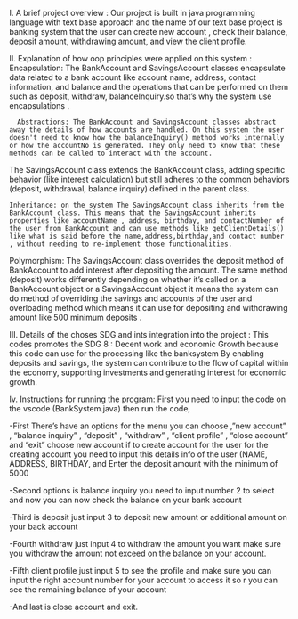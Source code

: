 I. A brief project overview : 
      Our  project is built in java programming language with text base approach  and the name of our text base project is banking system  that  the user can create new account , check their  balance, deposit amount, withdrawing amount, and view the client profile. 

II. Explanation of how oop principles were applied on this system : 
Encapsulation:  The BankAccount and SavingsAccount classes encapsulate data related to a bank account  like account name, address, contact information, and balance and the operations that can be performed on them such as deposit, withdraw, balanceInquiry.so  that’s why the system use encapsulations .

      Abstractions: The BankAccount and SavingsAccount classes abstract away the details of how accounts are handled. On this system the user doesn't need to know how the balanceInquiry() method works internally or how the accountNo is generated. They only need to know that these methods can be called to interact with the account.
The SavingsAccount class extends the BankAccount class, adding specific behavior (like interest calculation) but still adheres to the common behaviors (deposit, withdrawal, balance inquiry) defined in the parent class.

    Inheritance: on the system The SavingsAccount class inherits from the BankAccount class. This means that the SavingsAccount inherits properties like accountName , address, birthday, and contactNumber of the user from BankAccount and can use methods like getClientDetails() like what is said before the name,address,birthday,and contact number , without needing to re-implement those functionalities.
 
   Polymorphism: The SavingsAccount class overrides the deposit method of         BankAccount to add interest after depositing the amount. The same method (deposit)   works differently depending on whether it’s called on a BankAccount object or a SavingsAccount object it means the system can do method of overriding the savings and accounts of the user and overloading method which means it can use for depositing and withdrawing amount like 500 minimum deposits . 

III. Details of the choses SDG  and ints integration into the project : 
     This codes promotes the SDG 8 : Decent work and economic Growth because this  code can use for the processing like the banksystem By enabling deposits and savings, the system can contribute to the flow of capital within the economy, supporting investments and generating interest for economic growth.

Iv. Instructions for running the program: 
     First  you need to input the code on the vscode (BankSystem.java)  then run the code, 
     
-First There’s  have an options for the menu you can choose ,”new account” , “balance inquiry” , “deposit” , “withdraw” , “client profile” , “close account” and “exit” 
 choose  new account if to create  account for the user for the creating account you need to input this  details info of the user  (NAME, ADDRESS, BIRTHDAY, and Enter the deposit amount with the minimum of 5000 

-Second  options is balance inquiry  you need to input number 2 to select  and now  you can now check the balance on your bank account

-Third  is deposit  just input 3 to deposit  new amount or additional amount on your back account 

-Fourth withdraw just input 4 to withdraw the amount you want make sure you withdraw the amount not exceed on the balance on your account. 

-Fifth client profile just input 5 to see the profile and make sure you  can input the right account number for  your account to access it  so r you can see the remaining balance of your  account 

-And  last is close account and exit. 

